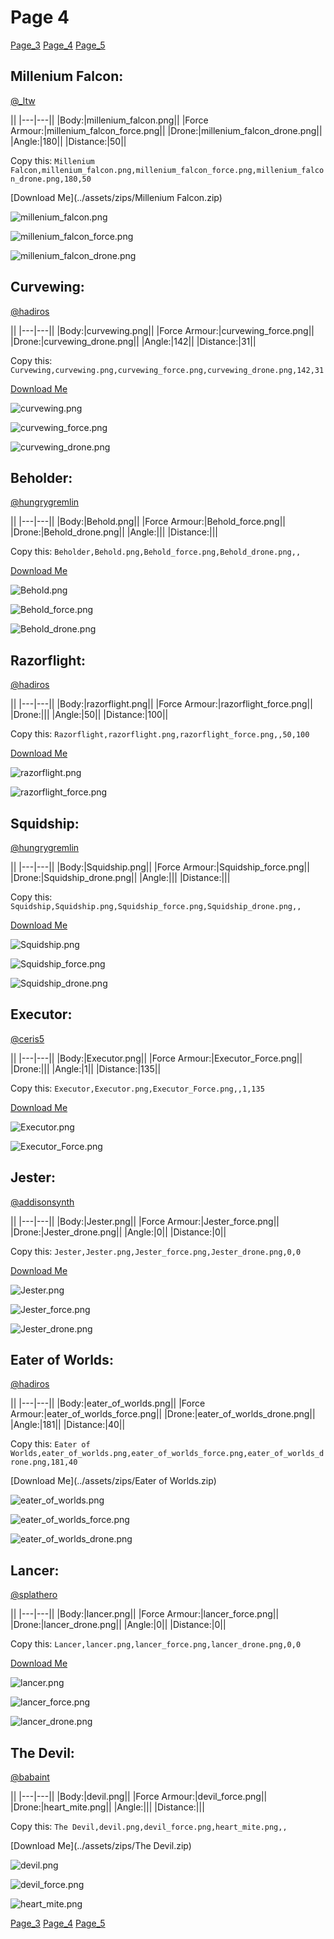 # Page 4

[Page_3](./Page_3.md)
[Page_4](./Page_4.md)
[Page_5](./Page_5.md)

## **Millenium Falcon**:
[@_ltw](https://discord.com/users/268931190667476998)


||
|---|---||
|Body:|millenium_falcon.png||
|Force Armour:|millenium_falcon_force.png||
|Drone:|millenium_falcon_drone.png||
|Angle:|180||
|Distance:|50||

Copy this: `Millenium Falcon,millenium_falcon.png,millenium_falcon_force.png,millenium_falcon_drone.png,180,50`

[Download Me](../assets/zips/Millenium Falcon.zip)


![millenium_falcon.png](./../custom_skins/millenium_falcon.png)

![millenium_falcon_force.png](./../custom_skins/millenium_falcon_force.png)


![millenium_falcon_drone.png](./../custom_skins/millenium_falcon_drone.png)



## **Curvewing**:
[@hadiros](https://discord.com/users/266028842395631629)


||
|---|---||
|Body:|curvewing.png||
|Force Armour:|curvewing_force.png||
|Drone:|curvewing_drone.png||
|Angle:|142||
|Distance:|31||

Copy this: `Curvewing,curvewing.png,curvewing_force.png,curvewing_drone.png,142,31`

[Download Me](../assets/zips/Curvewing.zip)


![curvewing.png](./../custom_skins/curvewing.png)

![curvewing_force.png](./../custom_skins/curvewing_force.png)


![curvewing_drone.png](./../custom_skins/curvewing_drone.png)



## **Beholder**:
[@hungrygremlin](https://discord.com/users/361743580563374080)


||
|---|---||
|Body:|Behold.png||
|Force Armour:|Behold_force.png||
|Drone:|Behold_drone.png||
|Angle:|||
|Distance:|||

Copy this: `Beholder,Behold.png,Behold_force.png,Behold_drone.png,,`

[Download Me](../assets/zips/Beholder.zip)


![Behold.png](./../custom_skins/Behold.png)

![Behold_force.png](./../custom_skins/Behold_force.png)


![Behold_drone.png](./../custom_skins/Behold_drone.png)



## **Razorflight**:
[@hadiros](https://discord.com/users/266028842395631629)


||
|---|---||
|Body:|razorflight.png||
|Force Armour:|razorflight_force.png||
|Drone:|||
|Angle:|50||
|Distance:|100||

Copy this: `Razorflight,razorflight.png,razorflight_force.png,,50,100`

[Download Me](../assets/zips/Razorflight.zip)


![razorflight.png](./../custom_skins/razorflight.png)

![razorflight_force.png](./../custom_skins/razorflight_force.png)




## **Squidship**:
[@hungrygremlin](https://discord.com/users/361743580563374080)


||
|---|---||
|Body:|Squidship.png||
|Force Armour:|Squidship_force.png||
|Drone:|Squidship_drone.png||
|Angle:|||
|Distance:|||

Copy this: `Squidship,Squidship.png,Squidship_force.png,Squidship_drone.png,,`

[Download Me](../assets/zips/Squidship.zip)


![Squidship.png](./../custom_skins/Squidship.png)

![Squidship_force.png](./../custom_skins/Squidship_force.png)


![Squidship_drone.png](./../custom_skins/Squidship_drone.png)



## **Executor**:
[@ceris5](https://discord.com/users/460824601019023360)


||
|---|---||
|Body:|Executor.png||
|Force Armour:|Executor_Force.png||
|Drone:|||
|Angle:|1||
|Distance:|135||

Copy this: `Executor,Executor.png,Executor_Force.png,,1,135`

[Download Me](../assets/zips/Executor.zip)


![Executor.png](./../custom_skins/Executor.png)

![Executor_Force.png](./../custom_skins/Executor_Force.png)




## **Jester**:
[@addisonsynth](https://discord.com/users/690582693532008459)


||
|---|---||
|Body:|Jester.png||
|Force Armour:|Jester_force.png||
|Drone:|Jester_drone.png||
|Angle:|0||
|Distance:|0||

Copy this: `Jester,Jester.png,Jester_force.png,Jester_drone.png,0,0`

[Download Me](../assets/zips/Jester.zip)


![Jester.png](./../custom_skins/Jester.png)

![Jester_force.png](./../custom_skins/Jester_force.png)


![Jester_drone.png](./../custom_skins/Jester_drone.png)



## **Eater of Worlds**:
[@hadiros](https://discord.com/users/266028842395631629)


||
|---|---||
|Body:|eater_of_worlds.png||
|Force Armour:|eater_of_worlds_force.png||
|Drone:|eater_of_worlds_drone.png||
|Angle:|181||
|Distance:|40||

Copy this: `Eater of Worlds,eater_of_worlds.png,eater_of_worlds_force.png,eater_of_worlds_drone.png,181,40`

[Download Me](../assets/zips/Eater of Worlds.zip)


![eater_of_worlds.png](./../custom_skins/eater_of_worlds.png)

![eater_of_worlds_force.png](./../custom_skins/eater_of_worlds_force.png)


![eater_of_worlds_drone.png](./../custom_skins/eater_of_worlds_drone.png)



## **Lancer**:
[@splathero](https://discord.com/users/1088727297755971645)


||
|---|---||
|Body:|lancer.png||
|Force Armour:|lancer_force.png||
|Drone:|lancer_drone.png||
|Angle:|0||
|Distance:|0||

Copy this: `Lancer,lancer.png,lancer_force.png,lancer_drone.png,0,0`

[Download Me](../assets/zips/Lancer.zip)


![lancer.png](./../custom_skins/lancer.png)

![lancer_force.png](./../custom_skins/lancer_force.png)


![lancer_drone.png](./../custom_skins/lancer_drone.png)



## **The Devil**:
[@babaint](https://discord.com/users/598945877419360266)


||
|---|---||
|Body:|devil.png||
|Force Armour:|devil_force.png||
|Drone:|heart_mite.png||
|Angle:|||
|Distance:|||

Copy this: `The Devil,devil.png,devil_force.png,heart_mite.png,,`

[Download Me](../assets/zips/The Devil.zip)


![devil.png](./../custom_skins/devil.png)

![devil_force.png](./../custom_skins/devil_force.png)


![heart_mite.png](./../custom_skins/heart_mite.png)


[Page_3](./Page_3.md)
[Page_4](./Page_4.md)
[Page_5](./Page_5.md)